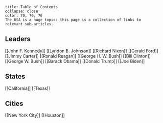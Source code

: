 ```ad-note
title: Table of Contents
collapse: close
color: 70, 70, 70
The USA is a huge topic: this page is a collection of links to relevant sub-articles.
```

## Leaders
[[John F. Kennedy]]
[[Lyndon B. Johnson]]
[[Richard Nixon]]
[[Gerald Ford]]
[[Jimmy Carter]]
[[Ronald Reagan]]
[[George H. W. Bush]]
[[Bill Clinton]]
[[George W. Bush]]
[[Barack Obama]]
[[Donald Trump]]
[[Joe Biden]]

## States
[[California]]
[[Texas]]

## Cities
[[New York City]]
[[Houston]]
